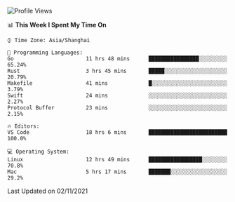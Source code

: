 <!--START_SECTION:waka-->
![Profile Views](http://img.shields.io/badge/Profile%20Views-17-blue)

📊 **This Week I Spent My Time On** 

```text
⌚︎ Time Zone: Asia/Shanghai

💬 Programming Languages: 
Go                       11 hrs 48 mins      ████████████████░░░░░░░░░   65.24% 
Rust                     3 hrs 45 mins       █████░░░░░░░░░░░░░░░░░░░░   20.79% 
Makefile                 41 mins             █░░░░░░░░░░░░░░░░░░░░░░░░   3.79% 
Swift                    24 mins             ░░░░░░░░░░░░░░░░░░░░░░░░░   2.27% 
Protocol Buffer          23 mins             ░░░░░░░░░░░░░░░░░░░░░░░░░   2.15%

🔥 Editors: 
VS Code                  18 hrs 6 mins       █████████████████████████   100.0%

💻 Operating System: 
Linux                    12 hrs 49 mins      █████████████████░░░░░░░░   70.8% 
Mac                      5 hrs 17 mins       ███████░░░░░░░░░░░░░░░░░░   29.2%

```


 Last Updated on 02/11/2021
<!--END_SECTION:waka-->
